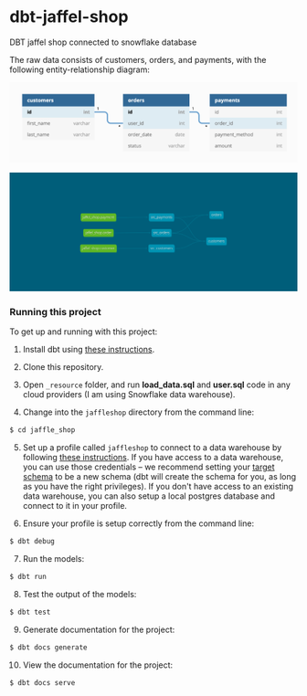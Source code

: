 # dbt-jaffel-shop
DBT jaffel shop connected to snowflake database

The raw data consists of customers, orders, and payments, with the following entity-relationship diagram:

![Jaffle Shop ERD](assets/jaffle_shop_erd.png)

![image](assets/dbt-dag-lineage.png)

### Running this project
To get up and running with this project:
1. Install dbt using [these instructions](https://docs.getdbt.com/docs/installation).

2. Clone this repository.
3. Open `_resource` folder, and run **load_data.sql** and **user.sql** code in any cloud providers (I am using Snowflake data warehouse).

4. Change into the `jaffleshop` directory from the command line:
```bash
$ cd jaffle_shop
```

5. Set up a profile called `jaffleshop` to connect to a data warehouse by following [these instructions](https://docs.getdbt.com/docs/configure-your-profile). If you have access to a data warehouse, you can use those credentials – we recommend setting your [target schema](https://docs.getdbt.com/docs/configure-your-profile#section-populating-your-profile) to be a new schema (dbt will create the schema for you, as long as you have the right privileges). If you don't have access to an existing data warehouse, you can also setup a local postgres database and connect to it in your profile.

6. Ensure your profile is setup correctly from the command line:
```bash
$ dbt debug
```

7. Run the models:
```bash
$ dbt run
```

8. Test the output of the models:
```bash
$ dbt test
```

9. Generate documentation for the project:
```bash
$ dbt docs generate
```

10. View the documentation for the project:
```bash
$ dbt docs serve
```